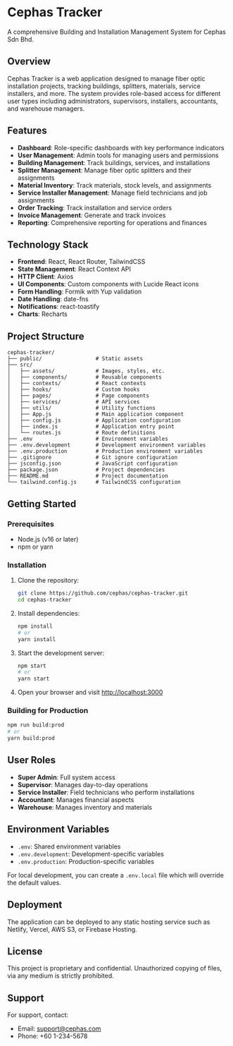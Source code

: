 # Cephas Tracker

A comprehensive Building and Installation Management System for Cephas Sdn Bhd.

## Overview

Cephas Tracker is a web application designed to manage fiber optic installation projects, tracking buildings, splitters, materials, service installers, and more. The system provides role-based access for different user types including administrators, supervisors, installers, accountants, and warehouse managers.

## Features

- **Dashboard**: Role-specific dashboards with key performance indicators
- **User Management**: Admin tools for managing users and permissions
- **Building Management**: Track buildings, services, and installations
- **Splitter Management**: Manage fiber optic splitters and their assignments
- **Material Inventory**: Track materials, stock levels, and assignments
- **Service Installer Management**: Manage field technicians and job assignments
- **Order Tracking**: Track installation and service orders
- **Invoice Management**: Generate and track invoices
- **Reporting**: Comprehensive reporting for operations and finances

## Technology Stack

- **Frontend**: React, React Router, TailwindCSS
- **State Management**: React Context API
- **HTTP Client**: Axios
- **UI Components**: Custom components with Lucide React icons
- **Form Handling**: Formik with Yup validation
- **Date Handling**: date-fns
- **Notifications**: react-toastify
- **Charts**: Recharts

## Project Structure

```
cephas-tracker/
├── public/                 # Static assets
├── src/
│   ├── assets/             # Images, styles, etc.
│   ├── components/         # Reusable components
│   ├── contexts/           # React contexts
│   ├── hooks/              # Custom hooks
│   ├── pages/              # Page components
│   ├── services/           # API services
│   ├── utils/              # Utility functions
│   ├── App.js              # Main application component
│   ├── config.js           # Application configuration
│   ├── index.js            # Application entry point
│   └── routes.js           # Route definitions
├── .env                    # Environment variables
├── .env.development        # Development environment variables
├── .env.production         # Production environment variables
├── .gitignore              # Git ignore configuration
├── jsconfig.json           # JavaScript configuration
├── package.json            # Project dependencies
├── README.md               # Project documentation
└── tailwind.config.js      # TailwindCSS configuration
```

## Getting Started

### Prerequisites

- Node.js (v16 or later)
- npm or yarn

### Installation

1. Clone the repository:
   ```bash
   git clone https://github.com/cephas/cephas-tracker.git
   cd cephas-tracker
   ```

2. Install dependencies:
   ```bash
   npm install
   # or
   yarn install
   ```

3. Start the development server:
   ```bash
   npm start
   # or
   yarn start
   ```

4. Open your browser and visit [http://localhost:3000](http://localhost:3000)

### Building for Production

```bash
npm run build:prod
# or
yarn build:prod
```

## User Roles

- **Super Admin**: Full system access
- **Supervisor**: Manages day-to-day operations
- **Service Installer**: Field technicians who perform installations
- **Accountant**: Manages financial aspects
- **Warehouse**: Manages inventory and materials

## Environment Variables

- `.env`: Shared environment variables
- `.env.development`: Development-specific variables
- `.env.production`: Production-specific variables

For local development, you can create a `.env.local` file which will override the default values.

## Deployment

The application can be deployed to any static hosting service such as Netlify, Vercel, AWS S3, or Firebase Hosting.

## License

This project is proprietary and confidential. Unauthorized copying of files, via any medium is strictly prohibited.

## Support

For support, contact:
- Email: support@cephas.com
- Phone: +60 1-234-5678